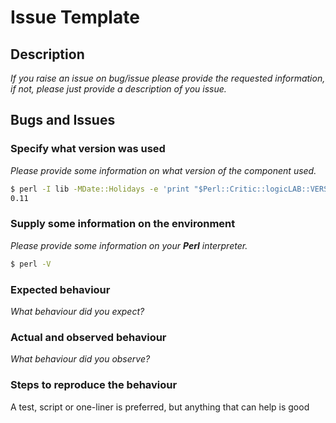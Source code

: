 # Issue Template

## Description

_If you raise an issue on bug/issue please provide the requested information, if not, please just provide a description of you issue._

## Bugs and Issues

### Specify what version was used

_Please provide some information on what version of the component used._

```bash
$ perl -I lib -MDate::Holidays -e 'print "$Perl::Critic::logicLAB::VERSION\n"'
0.11
```

### Supply some information on the environment

_Please provide some information on your **Perl** interpreter._

```bash
$ perl -V
```

### Expected behaviour

_What behaviour did you expect?_

### Actual and observed behaviour

_What behaviour did you observe?_

### Steps to reproduce the behaviour

A test, script or one-liner is preferred, but anything that can help is good
